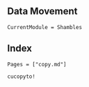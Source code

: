 ## Data Movement

```@meta
CurrentModule = Shambles
```
## Index

```@index
Pages = ["copy.md"]
```


```@docs
cucopyto!
```

